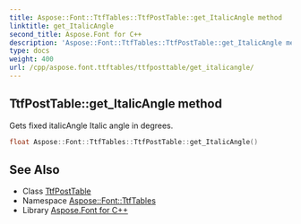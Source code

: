 ```yaml
---
title: Aspose::Font::TtfTables::TtfPostTable::get_ItalicAngle method
linktitle: get_ItalicAngle
second_title: Aspose.Font for C++
description: 'Aspose::Font::TtfTables::TtfPostTable::get_ItalicAngle method. Gets fixed italicAngle Italic angle in degrees in C++.'
type: docs
weight: 400
url: /cpp/aspose.font.ttftables/ttfposttable/get_italicangle/
---
```

## TtfPostTable::get_ItalicAngle method


Gets fixed italicAngle Italic angle in degrees.

```cpp
float Aspose::Font::TtfTables::TtfPostTable::get_ItalicAngle()
```

## See Also

* Class [TtfPostTable](../)
* Namespace [Aspose::Font::TtfTables](../../)
* Library [Aspose.Font for C++](../../../)
